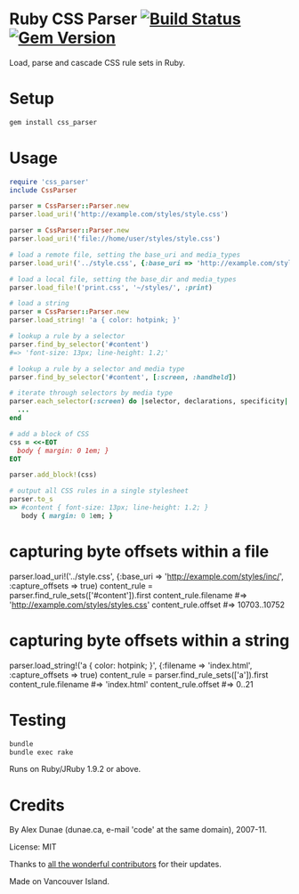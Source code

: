# Ruby CSS Parser [![Build Status](https://travis-ci.org/premailer/css_parser.png?branch=master)](https://travis-ci.org/premailer/css_parser) [![Gem Version](https://badge.fury.io/rb/css_parser.svg)](https://badge.fury.io/rb/css_parser)

Load, parse and cascade CSS rule sets in Ruby.

# Setup

```Bash
gem install css_parser
```

# Usage

```Ruby
require 'css_parser'
include CssParser

parser = CssParser::Parser.new
parser.load_uri!('http://example.com/styles/style.css')

parser = CssParser::Parser.new
parser.load_uri!('file://home/user/styles/style.css')

# load a remote file, setting the base_uri and media_types
parser.load_uri!('../style.css', {:base_uri => 'http://example.com/styles/inc/', :media_types => [:screen, :handheld])

# load a local file, setting the base_dir and media_types
parser.load_file!('print.css', '~/styles/', :print)

# load a string
parser = CssParser::Parser.new
parser.load_string! 'a { color: hotpink; }'

# lookup a rule by a selector
parser.find_by_selector('#content')
#=> 'font-size: 13px; line-height: 1.2;'

# lookup a rule by a selector and media type
parser.find_by_selector('#content', [:screen, :handheld])

# iterate through selectors by media type
parser.each_selector(:screen) do |selector, declarations, specificity|
  ...
end

# add a block of CSS
css = <<-EOT
  body { margin: 0 1em; }
EOT

parser.add_block!(css)

# output all CSS rules in a single stylesheet
parser.to_s
=> #content { font-size: 13px; line-height: 1.2; }
   body { margin: 0 1em; }
```

# capturing byte offsets within a file
parser.load_uri!('../style.css', {:base_uri => 'http://example.com/styles/inc/', :capture_offsets => true)
content_rule = parser.find_rule_sets(['#content']).first
content_rule.filename
#=> 'http://example.com/styles/styles.css'
content_rule.offset
#=> 10703..10752

# capturing byte offsets within a string
parser.load_string!('a { color: hotpink; }', {:filename => 'index.html', :capture_offsets => true)
content_rule = parser.find_rule_sets(['a']).first
content_rule.filename
#=> 'index.html'
content_rule.offset
#=> 0..21

# Testing

```Bash
bundle
bundle exec rake
```

Runs on Ruby/JRuby 1.9.2 or above.

# Credits

By Alex Dunae (dunae.ca, e-mail 'code' at the same domain), 2007-11.

License: MIT

Thanks to [all the wonderful contributors](http://github.com/premailer/css_parser/contributors) for their updates.

Made on Vancouver Island.

